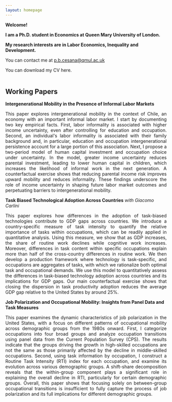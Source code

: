 ```yaml
---
layout: homepage
---
```

 **Welcome!**
 
 **I am a Ph.D. student in Economics at Queen Mary University of London.** 

 **My research interests are in Labor Economics, Inequality and Development.**

 You can contact me at [p.b.cesana@qmul.ac.uk](mailto:p.b.cesana@qmul.ac.uk)

 You can download my CV here. <br><br>

## Working Papers 

**Intergenerational Mobility in the Presence of Informal Labor Markets**

<div align="justify">
 
This paper explores intergenerational mobility in the context of Chile, an economy with an important informal labor market. I start by documenting two key empirical facts. First, labor informality is associated with higher income uncertainty, even after controlling for education and occupation. Second, an individual's labor informality is associated with their family background and, in particular, education and occupation intergenerational persistence account for a large portion of this association. Next, I propose a two-period model of human capital investment and occupation choice under uncertainty. In the model, greater income uncertainty reduces parental investment, leading to lower human capital in children, which increases the likelihood of informal work in the next generation. A counterfactual exercise shows that reducing parental income risk improves upward mobility and reduces informality. These findings underscore the role of income uncertainty in shaping future labor market outcomes and perpetuating barriers to intergenerational mobility.

</div>

**Task Biased Technological Adoption Across Countries**  *with Giacomo Carlini*
<div align="justify">
 
This paper explores how differences in the adoption of task-biased technologies contribute to GDP gaps across countries. We introduce a country-specific measure of task intensity to quantify the relative importance of tasks within occupations, which can be readily applied in quantitative analysis. Using this measure, we show that as GDP increases, the share of routine work declines while cognitive work increases. Moreover, differences in task content within specific occupations explain more than half of the cross-country differences in routine work. We then develop a production framework where technology is task-specific, and occupations are aggregates of tasks, with which we rationalize both optimal task and occupational demands. We use this model to quantitatively assess the differences in task-biased technology adoption across countries and its implications for GDP gaps. Our main counterfactual exercise shows that closing the dispersion in task productivity adoption reduces the average GDP gap relative to the United States by around 25%.
</div>


**Job Polarization and Occupational Mobility: Insights from Panel Data and Task Measures**
<div align="justify">
 
This paper examines the dynamic characteristics of job polarization in the United States, with a focus on different patterns of occupational mobility across demographic groups from the 1980s
onward. First, I categorize occupations into four broad groups and analyze occupation transitions using panel data from the Current Population Survey (CPS). The results indicate that the groups
driving the growth in high-skilled occupations are not the same as those primarily affected by the decline in middle-skilled occupations. Second, using task information by occupation, I construct a Routine Task Intensity (RTI) index for each occupation, and examine its evolution across various demographic groups. A shift-share decomposition reveals that the within-group component plays a significant role in explaining the overall decline in RTI, particularly for
certain demographic groups. Overall, this paper shows that focusing solely on between-group occupational transitions is insufficient to fully capture the process of job polarization and
its full implications for different demographic groups.
</div>
